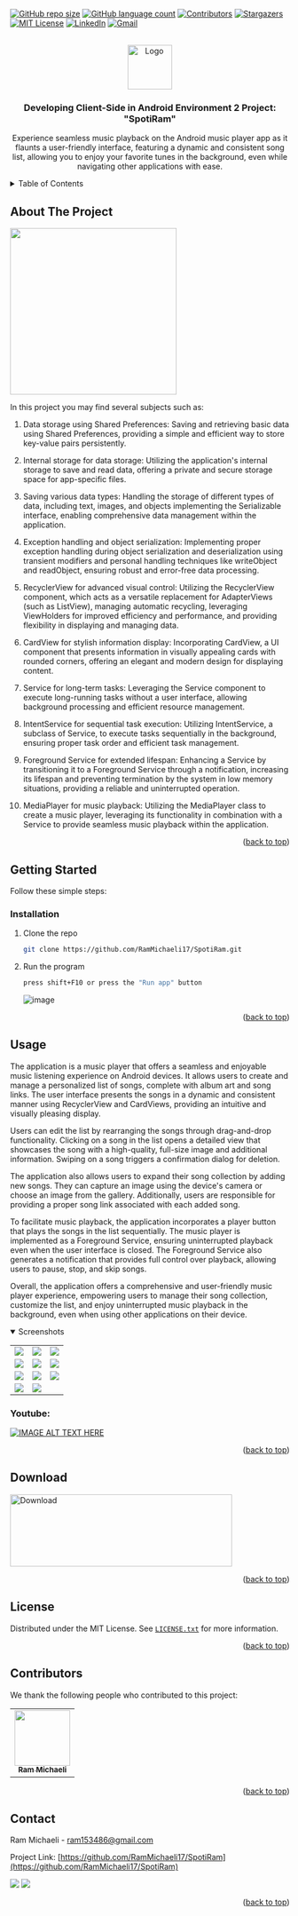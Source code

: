 <div id="top"></div>

<!-- PROJECT SHIELDS -->
[![GitHub repo size][reposize-shield]](#)
[![GitHub language count][languagescount-shield]](#)
[![Contributors][contributors-shield]][contributors-url]
[![Stargazers][stars-shield]][stars-url]
[![MIT License][license-shield]][license-url]
[![LinkedIn][linkedin-shield]][linkedin-url]
[![Gmail][gmail-shield]][gmail-url]






<!-- PROJECT LOGO -->
<br />
<div align="center">
  <a href="https://github.com/RamMichaeli17/SpotiRam">
    <img src="https://user-images.githubusercontent.com/62435713/191277564-b5f220dc-f9de-4e5a-963f-e6ffe905dc3e.png" alt="Logo" width="80" height="80">
  </a>

<h3 align="center">Developing Client-Side in Android Environment 2 Project: "SpotiRam"</h3>

  <p align="center">
    Experience seamless music playback on the Android music player app as it flaunts a user-friendly interface, featuring a dynamic and consistent song list, allowing you to enjoy your favorite tunes in the background, even while navigating other applications with ease.
    <br />
</div>



<!-- TABLE OF CONTENTS -->
<details>
  <summary>Table of Contents</summary>
  <ol>
    <li>
      <a href="#about-the-project">About The Project</a>
    </li>
    <li>
      <a href="#getting-started">Getting Started</a>
      <ul>
        <li><a href="#installation">Installation</a></li>
      </ul>
    </li>
    <li><a href="#usage">Usage</a></li>
    <li><a href="#download">Download</a></li>
    <li><a href="#license">License</a></li>
    <li><a href="#contributors">Contributors</a></li>
    <li><a href="#contact">Contact</a></li>
  </ol>
</details>


## About The Project
<img src="https://user-images.githubusercontent.com/62435713/191279715-1884391b-c601-41f0-ab0e-fa86b4af60db.png" width="300"/>


In this project you may find several subjects such as: <br>
1. Data storage using Shared Preferences: Saving and retrieving basic data using Shared Preferences, providing a simple and efficient way to store key-value pairs persistently.

2. Internal storage for data storage: Utilizing the application's internal storage to save and read data, offering a private and secure storage space for app-specific files.

3. Saving various data types: Handling the storage of different types of data, including text, images, and objects implementing the Serializable interface, enabling comprehensive data management within the application.

4. Exception handling and object serialization: Implementing proper exception handling during object serialization and deserialization using transient modifiers and personal handling techniques like writeObject and readObject, ensuring robust and error-free data processing.

5. RecyclerView for advanced visual control: Utilizing the RecyclerView component, which acts as a versatile replacement for AdapterViews (such as ListView), managing automatic recycling, leveraging ViewHolders for improved efficiency and performance, and providing flexibility in displaying and managing data.

6. CardView for stylish information display: Incorporating CardView, a UI component that presents information in visually appealing cards with rounded corners, offering an elegant and modern design for displaying content.

7. Service for long-term tasks: Leveraging the Service component to execute long-running tasks without a user interface, allowing background processing and efficient resource management.

8. IntentService for sequential task execution: Utilizing IntentService, a subclass of Service, to execute tasks sequentially in the background, ensuring proper task order and efficient task management.

9. Foreground Service for extended lifespan: Enhancing a Service by transitioning it to a Foreground Service through a notification, increasing its lifespan and preventing termination by the system in low memory situations, providing a reliable and uninterrupted operation.

10. MediaPlayer for music playback: Utilizing the MediaPlayer class to create a music player, leveraging its functionality in combination with a Service to provide seamless music playback within the application.


<p align="right">(<a href="#top">back to top</a>)</p>



<!-- GETTING STARTED -->
## Getting Started

Follow these simple steps:

### Installation

1. Clone the repo
   ```sh
   git clone https://github.com/RamMichaeli17/SpotiRam.git
   ```
2. Run the program
   ```sh
   press shift+F10 or press the "Run app" button
   ```
   ![image](https://user-images.githubusercontent.com/62435713/190141964-e8bebdf4-7b16-470c-acd1-ce3e369f9ca3.png)


<p align="right">(<a href="#top">back to top</a>)</p>



<!-- USAGE EXAMPLES -->
## Usage

The application is a music player that offers a seamless and enjoyable music listening experience on Android devices. It allows users to create and manage a personalized list of songs, complete with album art and song links. The user interface presents the songs in a dynamic and consistent manner using RecyclerView and CardViews, providing an intuitive and visually pleasing display.

Users can edit the list by rearranging the songs through drag-and-drop functionality. Clicking on a song in the list opens a detailed view that showcases the song with a high-quality, full-size image and additional information. Swiping on a song triggers a confirmation dialog for deletion.

The application also allows users to expand their song collection by adding new songs. They can capture an image using the device's camera or choose an image from the gallery. Additionally, users are responsible for providing a proper song link associated with each added song.

To facilitate music playback, the application incorporates a player button that plays the songs in the list sequentially. The music player is implemented as a Foreground Service, ensuring uninterrupted playback even when the user interface is closed. The Foreground Service also generates a notification that provides full control over playback, allowing users to pause, stop, and skip songs.

Overall, the application offers a comprehensive and user-friendly music player experience, empowering users to manage their song collection, customize the list, and enjoy uninterrupted music playback in the background, even when using other applications on their device.

<details open>
<summary>Screenshots</summary>
<table style="width:100%">
  <tr>
    <td><img src="https://user-images.githubusercontent.com/62435713/191279715-1884391b-c601-41f0-ab0e-fa86b4af60db.png"/></td>
    <td><img src="https://user-images.githubusercontent.com/62435713/191279733-20690394-d8bd-4e14-86c2-174863a089e0.png"/></td>
    <td><img src="https://user-images.githubusercontent.com/62435713/191279749-48143520-a91e-4a70-bebc-7a84cb618b88.png"/></td>
  </tr>
  <tr>
    <td><img src="https://user-images.githubusercontent.com/62435713/191279761-8c489471-77a8-400a-9b52-bb13abb4c6a7.png"/></td>
    <td><img src="https://user-images.githubusercontent.com/62435713/191279778-f9ecfce5-7982-4939-9f7d-622ec4815423.png"/></td>
    <td><img src="https://user-images.githubusercontent.com/62435713/191279836-919adb6b-33e3-4b5a-9510-af45c6c60969.png"/></td>
  </tr>
  <tr>
    <td><img src="https://user-images.githubusercontent.com/62435713/191279917-c45b34d1-c5a7-4595-8c63-7be8cee91d4d.png"/></td>
    <td><img src="https://user-images.githubusercontent.com/62435713/191279943-56a8e469-eabb-4b24-a5c6-33873f4a47b5.png"/></td>
    <td><img src="https://user-images.githubusercontent.com/62435713/191279969-8c0a8644-f0a8-48c2-b6aa-cf16a8ff89e5.png"/></td>
  </tr>
  <tr>
    <td><img src="https://user-images.githubusercontent.com/62435713/191280012-21172d95-f271-4ddd-88c1-85b77085b398.png"/></td>
    <td><img src="https://user-images.githubusercontent.com/62435713/191280062-75b0aaa4-9192-4c31-bde7-79ec6e9b2024.png"/></td>
  </tr>
</table>
</details>


### Youtube:
[![IMAGE ALT TEXT HERE](https://img.youtube.com/vi/hG-5Kn1kotk/0.jpg)](https://youtu.be/hG-5Kn1kotk)

<p align="right">(<a href="#top">back to top</a>)</p>

## Download
  <a href="https://github.com/RamMichaeli17/SpotiRam/raw/master/app/release/SpotiRam.apk">
    <img src="https://user-images.githubusercontent.com/62435713/190144702-6abd364e-ec2d-4705-a486-b2de7b32ec7f.png" alt="Download" width="400" height="130">
  </a>

<p align="right">(<a href="#top">back to top</a>)</p>

<!-- LICENSE -->
## License

Distributed under the MIT License. See [`LICENSE.txt`](https://github.com/RamMichaeli17/SpotiRam/blob/master/LICENSE.txt) for more information.

<p align="right">(<a href="#top">back to top</a>)</p>



## Contributors

We thank the following people who contributed to this project:


<table>
  <tr>
    <td align="center">
      <a href="https://github.com/RamMichaeli17">
        <img src="https://avatars.githubusercontent.com/u/62435713?v=4" width="100px;"/><br>
        <sub>
          <b>Ram Michaeli</b>
        </sub>
      </a>
    </td>
  </tr>
</table>

<p align="right">(<a href="#top">back to top</a>)</p>




<!-- CONTACT -->
## Contact

Ram Michaeli - ram153486@gmail.com

Project Link: [https://github.com/RamMichaeli17/SpotiRam](https://github.com/RamMichaeli17/SpotiRam)

<a href="mailto:ram153486@gmail.com"><img src="https://img.shields.io/twitter/url?label=Gmail%3A%20ram153486%40gmail.com&logo=gmail&style=social&url=https%3A%2F%2Fmailto%3Aram153486%40gmail.com"/></a>
<a href="https://linkedin.com/in/ram-michaeli"><img src="https://img.shields.io/twitter/url?label=ram%20Michaeli&logo=linkedin&style=social&url=https%3A%2F%2Fmailto%3Aram153486%40gmail.com"/></a>
<p align="right">(<a href="#top">back to top</a>)</p>



<!-- MARKDOWN LINKS & IMAGES -->
[reposize-shield]: https://img.shields.io/github/repo-size/RamMichaeli17/SpotiRam?style=for-the-badge

[languagescount-shield]: https://img.shields.io/github/languages/count/RamMichaeli17/SpotiRam?style=for-the-badge

[contributors-shield]: https://img.shields.io/github/contributors/RamMichaeli17/SpotiRam.svg?style=for-the-badge

[contributors-url]: https://github.com/RamMichaeli17/SpotiRam/graphs/contributors

[stars-shield]: https://img.shields.io/github/stars/RamMichaeli17/SpotiRam.svg?style=for-the-badge

[stars-url]: https://github.com/RamMichaeli17/SpotiRam/stargazers

[license-shield]: https://img.shields.io/github/license/RamMichaeli17/SpotiRam.svg?style=for-the-badge

[license-url]: https://github.com/RamMichaeli17/SpotiRam/blob/master/LICENSE.txt

[linkedin-shield]: https://img.shields.io/badge/linkedin-%230077B5.svg?style=for-the-badge&logo=linkedin&logoColor=white

[linkedin-url]: https://linkedin.com/in/ram-michaeli

[gmail-shield]: https://img.shields.io/badge/ram153486@gmail.com-D14836?style=for-the-badge&logo=gmail&logoColor=white

[gmail-url]: mailto:ram153486@gmail.com

[product-screenshot]: images/screenshot.png
